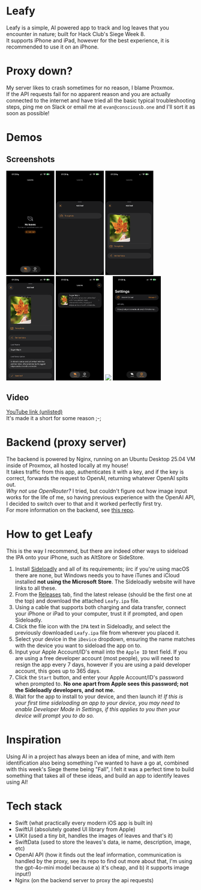# Leafy
Leafy is a simple, AI powered app to track and log leaves that you encounter in nature; built for Hack Club's Siege Week 8.  
It supports iPhone and iPad, however for the best experience, it is recommended to use it on an iPhone.

# Proxy down?
My server likes to crash sometimes for no reason, I blame Proxmox.  
If the API requests fail for no apparent reason and you are actually connected to the internet and have tried all the basic typical troubleshooting steps, ping me on Slack or email me at `evan@consciousb.one` and I'll sort it as soon as possible!

# Demos
## Screenshots
<img src="/Screenshots/1.png" width=128> <img src="/Screenshots/2.png" width=128> <img src="/Screenshots/3.png" width=128>
<img src="/Screenshots/4.png" width=128> <img src="/Screenshots/5.png" width=128> <img src="/Screenshots/6.png" width=128>
<img src="/Screenshots/7.png" width=128>
## Video
[YouTube link (unlisted)](https://youtube.com/shorts/ae_wLcLpx6o?feature=share)  
It's made it a short for some reason ;-;

# Backend (proxy server)
The backend is powered by Nginx, running on an Ubuntu Desktop 25.04 VM inside of Proxmox, all hosted locally at my house!    
It takes traffic from this app, authenticates it with a key, and if the key is correct, forwards the request to OpenAI, returning whatever OpenAI spits out.    
*Why not use OpenRouter?* I tried, but couldn't figure out how image input works for the life of me, so having previous experience with the OpenAI API, I decided to switch over to that and it worked perfectly first try.  
For more information on the backend, see [this repo](https://github.com/ConsciousBone/LeafyNginxConfig).

# How to get Leafy
This is the way I recommend, but there are indeed other ways to sideload the IPA onto your iPhone, such as AltStore or SideStore.  
1. Install [Sideloadly](https://sideloadly.io/) and all of its requirements; iirc if you're using macOS there are none, but Windows needs you to have iTunes and iCloud installed **not using the Microsoft Store**. The Sideloadly website will have links to all these.  
2. From the [Releases](https://github.com/ConsciousBone/Leafy/releases/tag/stable) tab, find the latest release (should be the first one at the top) and download the attached `Leafy.ipa` file.  
3. Using a cable that supports both charging and data transfer, connect your iPhone or iPad to your computer, trust it if prompted, and open Sideloadly.
4. Click the file icon with the `IPA` text in Sideloadly, and select the previously downloaded `Leafy.ipa` file from wherever you placed it.
5. Select your device in the `iDevice` dropdown, ensuring the name matches with the device you want to sideload the app on to.
6. Input your Apple Account/ID's email into the `Apple ID` text field. If you are using a free developer account (most people), you will need to resign the app every 7 days, however if you are using a paid developer account, this goes up to 365 days.
7. Click the `Start` button, and enter your Apple Account/ID's password when prompted to. **No one apart from Apple sees this password; not the Sideloadly developers, and not me.**
8. Wait for the app to install to your device, and then launch it! *If this is your first time sideloading an app to your device, you may need to enable Developer Mode in Settings, if this applies to you then your device will prompt you to do so.*

# Inspiration
Using AI in a project has always been an idea of mine, and with item identification also being something I've wanted to have a go at, combined with this week's Siege theme being "Fall", I felt it was a perfect time to build something that takes all of these ideas, and build an app to identify leaves using AI!

# Tech stack
- Swift (what practically every modern iOS app is built in)
- SwiftUI (absolutely goated UI library from Apple)
- UIKit (used a tiny bit, handles the images of leaves and that's it)
- SwiftData (used to store the leaves's data, ie name, description, image, etc)
- OpenAI API (how it finds out the leaf information, communication is handled by the proxy, see its repo to find out more about that, I'm using the gpt-4o-mini model because a) it's cheap, and b) it supports image input!)
- Nginx (on the backend server to proxy the api requests)
